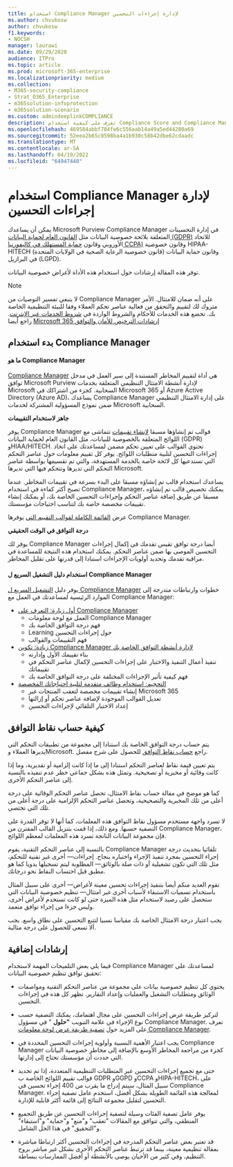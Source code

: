```yaml
---
title: استخدام Compliance Manager لإدارة إجراءات التحسين
ms.author: chvukosw
author: chvukosw
f1.keywords:
- NOCSH
manager: laurawi
ms.date: 09/29/2020
audience: ITPro
ms.topic: article
ms.prod: microsoft-365-enterprise
ms.localizationpriority: medium
ms.collection:
- M365-security-compliance
- Strat_O365_Enterprise
- m365solution-infoprotection
- m365solution-scenario
ms.custom: admindeeplinkCOMPLIANCE
description: تعرف على كيفية استخدام Compliance Score and Compliance Manager لتحسين مستوى الحماية للبيانات الشخصية.
ms.openlocfilehash: 469584abbf784fe6c556aab14a49a5ed44280a69
ms.sourcegitcommit: 52eea2b65c0598ba4a1b930c58b42dbe62cdaadc
ms.translationtype: MT
ms.contentlocale: ar-SA
ms.lasthandoff: 04/19/2022
ms.locfileid: "64947440"
---
```

# <a name="use-compliance-manager-to-manage-improvement-actions"></a>استخدام Compliance Manager لإدارة إجراءات التحسين

يمكن أن يساعدك Microsoft Purview Compliance Manager في إدارة التحسينات المتعلقة بلائحة خصوصية البيانات مثل [القانون العام لحماية البيانات (GDPR)](/compliance/regulatory/gdpr) للاتحاد الأوروبي وقانون [حماية المستهلك في كاليفورنيا CCPA)](/compliance/regulatory/ccpa-faq) وقانون خصوصية HIPAA-HITECH (قانون خصوصية الرعاية الصحية في الولايات المتحدة) وقانون حماية البيانات في البرازيل (LGPD).

توفر هذه المقالة إرشادات حول استخدام هذه الأداة لأغراض خصوصية البيانات.

> [!NOTE]
> لا ينبغي تفسير التوصيات من Compliance Manager على أنه ضمان للامتثال. الأمر متروك لك لتقييم والتحقق من فعالية عناصر تحكم العملاء وفقا للبيئة التنظيمية الخاصة بك. تخضع هذه الخدمات للأحكام والشروط الواردة في [شروط الخدمات عبر الإنترنت](https://go.microsoft.com/fwlink/?linkid=2108910). راجع أيضا [Microsoft 365 إرشادات الترخيص للأمان والتوافق](/office365/servicedescriptions/microsoft-365-service-descriptions/microsoft-365-tenantlevel-services-licensing-guidance/microsoft-365-security-compliance-licensing-guidance#compliance-manager)

## <a name="getting-started-with-compliance-manager"></a>بدء استخدام Compliance Manager

#### <a name="what-is-compliance-manager"></a>ما هو Compliance Manager

[Compliance Manager](../compliance/compliance-manager.md) هي أداة لتقييم المخاطر المستندة إلى سير العمل في مدخل توافق Microsoft Purview لإدارة أنشطة الامتثال التنظيمي المتعلقة بخدمات Microsoft السحابية. كجزء من اشتراكك في Microsoft 365 أو Azure Active Directory (Azure AD)، يساعدك Compliance Manager على إدارة الامتثال التنظيمي ضمن نموذج المسؤولية المشتركة لخدمات Microsoft السحابية.

**جاهز لاستخدام التقييمات**

يوفر Compliance Manager قوالب تم إنشاؤها مسبقا [لإنشاء تقييمات](../compliance/compliance-manager-assessments.md) تتماشى مع اللوائح المتعلقة بالخصوصية للبيانات، مثل القانون العام لحماية البيانات (GDPR) وHIAA/HITECH. تحتوي القوالب على تعيين تحكم مضمن لمساعدتك على اتخاذ إجراءات التحسين لتلبية متطلبات اللوائح. يوفر كل تقييم معلومات حول عناصر التحكم التي تستدعيها كل لائحة خاصة بالخدمة المستهدفة، والتي تم تقسيمها بواسطة عناصر التحكم التي تديرها وتتحكم فيها التي تديرها Microsoft.

يساعدك استخدام قالب تم إنشاؤه مسبقا على البدء بسرعة في تقييمات المخاطر. عندما تصبح أكثر كفاءة في استخدام Compliance Manager، يمكنك تخصيص قالب تم إنشاؤه مسبقا عن طريق إضافة عناصر التحكم وإجراءات التحسين الخاصة بك، أو يمكنك إنشاء تقييمات مخصصة خاصة بك لتناسب احتياجات مؤسستك.

عرض [القائمة الكاملة لقوالب التقييم التي](../compliance/compliance-manager-templates-list.md) يوفرها Compliance Manager.

**درجة التوافق في الوقت الحقيقي**

يوفر لك Compliance Manager أيضا درجة توافق تقيس تقدمك في إكمال إجراءات التحسين الموصى بها ضمن عناصر التحكم. يمكنك استخدام هذه النتيجة للمساعدة في مراقبة تقدمك وتحديد أولويات الإجراءات استنادا إلى قدرتها على تقليل المخاطر.

#### <a name="use-the-compliance-manager-quickstart-guide"></a>استخدام دليل التشغيل السريع ل Compliance Manager

يوفر دليل [التشغيل السريع ل Compliance Manager](../compliance/compliance-manager-quickstart.md) خطوات وارتباطات متدرجة إلى الموارد الرئيسية لمساعدتك في العمل مع Compliance Manager:

- [أول زيارة: التعرف على Compliance Manager](../compliance/compliance-manager-quickstart.md#first-visit-get-to-know-compliance-manager)
    - العمل مع لوحة معلومات Compliance Manager
    - فهم درجة التوافق الخاصة بك
    - Learning حول إجراءات التحسين
    - فهم التقييمات والقوالب
- [زيادة: تكوين Compliance Manager لإدارة أنشطة التوافق الخاصة بك](../compliance/compliance-manager-quickstart.md#ramping-up-configure-compliance-manager-to-manage-your-compliance-activities)
    - بناء تقييمك الأول وإدارته
    - تنفيذ أعمال التنفيذ والاختبار على إجراءات التحسين لإكمال عناصر التحكم في تقييماتك
    - فهم كيفية تأثير الإجراءات المختلفة على درجة التوافق الخاصة بك
- [التحجيم: استخدام وظائف متقدمة لتلبية احتياجاتك المخصصة](../compliance/compliance-manager-quickstart.md#scaling-up-use-advanced-functionality-to-meet-your-custom-needs)
    - إنشاء تقييمات مخصصة لتعقب المنتجات غير Microsoft 365
    - تعديل القوالب الموجودة لإضافة عناصر تحكم أو إزالتها
    - إعداد الاختبار التلقائي لإجراءات التحسين

## <a name="how-your-compliance-score-is-calculated"></a>كيفية حساب نقاط التوافق

يتم حساب درجة التوافق الخاصة بك استنادا إلى مجموعة من تطبيقات التحكم التي يديرها العملاء وMicrosoft. راجع [حساب نقاط التوافق](../compliance/compliance-score-calculation.md) للحصول على شرح مفصل.

يتم تعيين قيمة نقاط لعناصر التحكم استنادا إلى ما إذا كانت إلزامية أو تقديرية، وما إذا كانت وقائية أو مخبرية أو تصحيحية. وتمثل هذه بشكل جماعي خطر عدم تنفيذه بالنسبة إلى عناصر التحكم الأخرى.

كما هو موضح في مقالة حساب نقاط الامتثال، تحصل عناصر التحكم الوقائية على درجة أعلى من تلك المخبرية والتصحيحية، وتحصل عناصر التحكم الإلزامية على درجة أعلى من تلك التي تختصي.

لا تسرد واجهة مستخدم مسؤول نقاط التوافق هذه المعلمات، كما أنها لا توفر القدرة على التصفية حسبها. ومع ذلك، إذا قمت بتنزيل القالب المقترن من Compliance Manager، فإن مجموعة البيانات الناتجة تسرد هذه المعلمات لمعظم اللوائح.

بالنسبة إلى عناصر التحكم التقنية، يقوم Compliance Manager تلقائيا بتحديث درجة إجراء التحسين بمجرد تنفيذ الإجراء واختباره بنجاح. إجراءات&mdash; أخرى غير تقنية للتحكم، مثل تلك التي تكون تشغيلية أو ذات صلة بالوثائق&mdash; المطلوبة ليتم تسجيلها يدويا كما هو مطبق قبل احتساب النقاط نحو درجاتك.

تقوم العديد منكم أيضا بتنفيذ إجراءات تحسين معينة لأغراض&mdash; أخرى على سبيل المثال باستخدام تسميات الاستبقاء لأسباب أخرى غير امتثال&mdash; تنظيم خصوصية البيانات التي ستحصل على رصيد لاستخدام مثل هذه الميزة حتى لو كانت تستخدم لأغراض أخرى، وليس جزءا من إجراء توافق متعمد.

يجب اعتبار درجة الامتثال الخاصة بك مقياسا نسبيا لتتبع التحسين على نطاق واسع. يجب ألا تسعى للحصول على درجة مثالية.

## <a name="additional-guidance"></a>إرشادات إضافية

فيما يلي بعض التلميحات المهمة لاستخدام Compliance Manager لمساعدتك على تحقيق توافق تنظيم خصوصية البيانات:

- يحتوي كل تنظيم خصوصية بيانات على مجموعة من عناصر التحكم التقنية ومواصفات الوثائق ومتطلبات التشغيل والعمليات وإعداد التقارير. تظهر كل هذه في إجراءات التحسين.

- لتركيز طريقة عرض إجراءات التحسين على مجال اهتمامك، يمكنك التصفية حسب نوع الإجراء في علامة التبويب **"حلول** " في مسؤول Compliance Manager. تعرف على المزيد حول [تصفية طريقة عرض لوحة معلومات Compliance Manager](../compliance/compliance-manager-setup.md#filtering-your-dashboard-view).

- يجب اعتبار الأهمية النسبية وأولوية إجراءات التحسين المحددة في Compliance Manager كجزء من مراجعة المخاطر الأوسع بالإضافة إلى مخاطر خصوصية البيانات التي حددت أن مؤسستك تحتاج إلى إدارتها.

- حتى مع تجميع إجراءات التحسين عبر المتطلبات التنظيمية المتعددة، إذا تم تحديد قوالب تقييم اللوائح الخاصة ب GDPR وGGPD وCCPA وHIPA-HITECH، على سبيل المثال، سيتم إدراج ما يقرب من 400 إجراء تحسين في Compliance Manager. لمعالجة هذه القائمة الطويلة بشكل أفضل، استخدم عامل تصفية إجراء التحسين لتقليل مجموعة النتائج إلى قائمة أكثر قابلية للإدارة.

- يوفر عامل تصفية الفئات وسيلة لتصفية إجراءات التحسين عن طريق التجميع المنطقي، والتي تتوافق مع المقالات "تعقب" و"منع" و"حماية" و"استبقاء" و"التحقيق" في هذا الحل الشامل.

- قد تعتبر بعض عناصر التحكم المدرجة في إجراءات التحسين أكثر ارتباطا مباشرة بمقالة تنظيمية معينة، بينما قد ترتبط عناصر التحكم الأخرى بشكل غير مباشر بروح التنظيم، وفي كثير من الأحيان يوصى بالأنشطة أو أفضل الممارسات ببساطة.